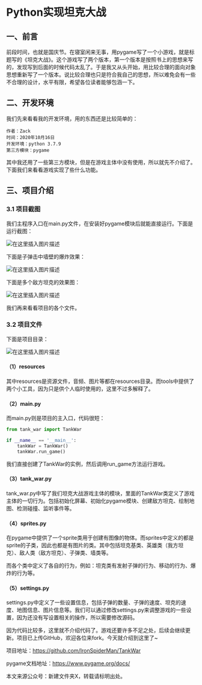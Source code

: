# Python实现坦克大战

## 一、前言

前段时间，也就是国庆节。在寝室闲来无事，用pygame写了一个小游戏，就是标题写的《坦克大战》。这个游戏写了两个版本，第一个版本是按照书上的思想来写的，发现写到后面的时候代码太乱了。于是我又从头开始，用比较合理的面向对象思想重新写了一个版本。说比较合理也只是符合我自己的思想，所以难免会有一些不合理的设计，水平有限，希望各位读者能够包涵一下。

## 二、开发环境

我们先来看看我的开发环境，用的东西还是比较简单的：

```
作者：Zack
时间：2020年10月16日
开发环境：python 3.7.9
第三方模块：pygame
```

其中我还用了一些第三方模块，但是在游戏主体中没有使用，所以就先不介绍了。下面我们来看看游戏实现了些什么功能。

## 三、项目介绍

### 3.1 项目截图

我们主程序入口在main.py文件，在安装好pygame模块后就能直接运行。下面是运行截图：

![在这里插入图片描述](https://img-blog.csdnimg.cn/2020101616513476.png#pic_center)

下面是子弹击中墙壁的爆炸效果：

![在这里插入图片描述](https://img-blog.csdnimg.cn/20201016165930603.png#pic_center)

下面是多个敌方坦克的效果图：

![在这里插入图片描述](https://img-blog.csdnimg.cn/20201016170337190.png#pic_center)

 我们再来看看项目的各个文件。

### 3.2 项目文件

下面是项目目录：

![在这里插入图片描述](https://img-blog.csdnimg.cn/20201016165018353.png#pic_center)

#### （1）resources

其中resources是资源文件，音频、图片等都在resources目录。而tools中提供了两个小工具，因为只是供个人临时使用的，这里不过多解释了。

#### （2）main.py

而main.py则是项目的主入口，代码很短：

```python
from tank_war import TankWar

if __name__ == '__main__':
    tankWar = TankWar()
    tankWar.run_game()

```

我们直接创建了TankWar的实例，然后调用run_game方法运行游戏。

#### （3）tank_war.py

tank_war.py中写了我们坦克大战游戏主体的模块，里面的TankWar类定义了游戏主体的一切行为。包括初始化屏幕、初始化pygame模块、创建敌方坦克、绘制地图、检测碰撞、监听事件等。

#### （4）sprites.py

在pygame中提供了一个sprite类用于创建有图像的物体。而sprites中定义的都是sprite的子类，因此也都是有图片的类。其中包括坦克基类、英雄类（我方坦克）、敌人类（敌方坦克）、子弹类、墙类等。

而各个类中定义了各自的行为，例如：坦克类有发射子弹的行为、移动的行为、爆炸的行为等。

#### （5）settings.py

settings.py中定义了一些设置信息，包括子弹的数量、子弹的速度、坦克的速度、地图信息、图片信息等。我们可以通过修改settings.py来调整游戏的一些设置，因为还没有写设置相关的操作，所以需要修改源码。

因为代码比较多，这里就不介绍代码了。游戏还要许多不足之处，后续会继续更新。项目已上传GitHub，欢迎各位来fork。今天就介绍到这里了~

项目地址：https://github.com/IronSpiderMan/TankWar

pygame文档地址：https://www.pygame.org/docs/

本文来源公众号：新建文件夹X，转载请标明出处。

